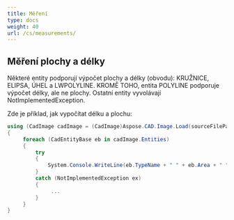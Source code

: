 ```yaml
---
title: Měření
type: docs
weight: 40
url: /cs/measurements/
---
```


## **Měření plochy a délky**

Některé entity podporují výpočet plochy a délky (obvodu): KRUŽNICE, ELIPSA, ÚHEL a LWPOLYLINE. KROMĚ TOHO, entita POLYLINE podporuje výpočet délky, ale ne plochy. Ostatní entity vyvolávají NotImplementedException.

Zde je příklad, jak vypočítat délku a plochu:

```csharp
using (CadImage cadImage = (CadImage)Aspose.CAD.Image.Load(sourceFilePath))
{
     foreach (CadEntityBase eb in cadImage.Entities)
     {
         try
         {
             System.Console.WriteLine(eb.TypeName + " " + eb.Area + " " + eb.Length);
         }
         catch (NotImplementedException ex)
         {
              ...
         }
     }
}
```
